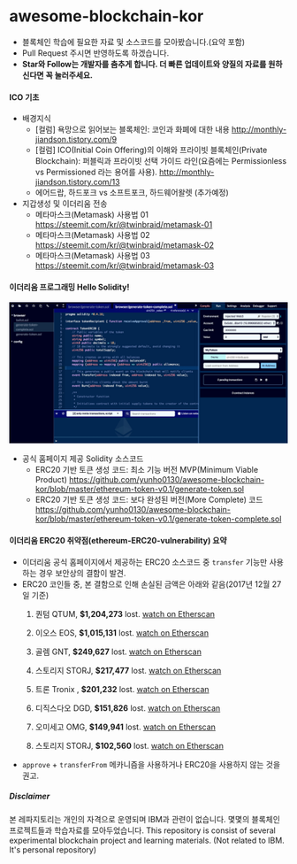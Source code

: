 # awesome-blockchain-kor
- 블록체인 학습에 필요한 자료 및 소스코드를 모아봤습니다.(요약 포함) 
- Pull Request 주시면 반영하도록 하겠습니다.
- **Star와 Follow는 개발자를 춤추게 합니다. 더 빠른 업데이트와 양질의 자료를 원하신다면 꼭 눌러주세요.**

#### ICO 기초 
- 배경지식  
    - [컬럼] 욕망으로 읽어보는 블록체인: 코인과 화폐에 대한 내용 <http://monthly-jiandson.tistory.com/9>  
    - [컬럼] ICO(Initial Coin Offering)의 이해와 프라이빗 블록체인(Private Blockchain): 퍼블릭과 프라이빗 선택 가이드 라인(요즘에는 Permissionless vs Permissioned 라는 용어를 사용). <http://monthly-jiandson.tistory.com/13>
    - 에어드랍, 하드포크 vs 소프트포크, 하드웨어왈렛 (추가예정)
- 지갑생성 및 이더리움 전송
    - 메타마스크(Metamask) 사용법 01 <https://steemit.com/kr/@twinbraid/metamask-01>  
    - 메타마스크(Metamask) 사용법 02 <https://steemit.com/kr/@twinbraid/metamask-02>  
    - 메타마스크(Metamask) 사용법 03 <https://steemit.com/kr/@twinbraid/metamask-03>  
    
#### 이더리움 프로그래밍 Hello Solidity!
![](media/15282674796425.jpg)

- 공식 홈페이지 제공 Solidity 소스코드  
    - ERC20 기반 토큰 생성 코드: 최소 기능 버전 MVP(Minimum Viable Product) <https://github.com/yunho0130/awesome-blockchain-kor/blob/master/ethereum-token-v0.1/generate-token.sol>
    - ERC20 기반 토큰 생성 코드: 보다 완성된 버전(More Complete) 코드 <https://github.com/yunho0130/awesome-blockchain-kor/blob/master/ethereum-token-v0.1/generate-token-complete.sol>

#### 이더리움 ERC20 취약점(ethereum-ERC20-vulnerability) 요약
- 이더리움 공식 홈페이지에서 제공하는 ERC20 소스코드 중 `transfer` 기능만 사용하는 경우 보안상의 결함이 발견. 
- ERC20 코인들 중, 본 결함으로 인해 손실된 금액은 아래와 같음(2017년 12월 27일 기준)
    1. 퀀텀 QTUM, **$1,204,273** lost. [watch on Etherscan](https://etherscan.io/address/0x9a642d6b3368ddc662CA244bAdf32cDA716005BC)

    2. 이오스 EOS, **$1,015,131** lost. [watch on Etherscan](https://etherscan.io/address/0x86fa049857e0209aa7d9e616f7eb3b3b78ecfdb0)

    3. 골렘 GNT, **$249,627** lost. [watch on Etherscan](https://etherscan.io/address/0xa74476443119A942dE498590Fe1f2454d7D4aC0d)

    4. 스토리지 STORJ, **$217,477** lost. [watch on Etherscan](https://etherscan.io/address/0xe41d2489571d322189246dafa5ebde1f4699f498)
    
    5. 트론 Tronix , **$201,232** lost. [watch on Etherscan](https://etherscan.io/address/0xf230b790e05390fc8295f4d3f60332c93bed42e2)
    
    6. 디직스다오 DGD, **$151,826** lost. [watch on Etherscan](https://etherscan.io/address/0xe0b7927c4af23765cb51314a0e0521a9645f0e2a)
    
    7. 오미세고 OMG, **$149,941** lost. [watch on Etherscan](https://etherscan.io/address/0xd26114cd6ee289accf82350c8d8487fedb8a0c07)
    
    8. 스토리지 STORJ, **$102,560** lost. [watch on Etherscan](https://etherscan.io/address/0xb64ef51c888972c908cfacf59b47c1afbc0ab8ac) 
- `approve` + `transferFrom` 메카니즘을 사용하거나 ERC20을 사용하지 않는 것을 권고. 



##### Disclaimer
본 레파지토리는 개인의 자격으로 운영되며 IBM과 관련이 없습니다. 몇몇의 블록체인 프로젝트들과 학습자료를 모아두었습니다. This repository is consist of several experimental blockchain project and learning materials. (Not related to IBM. It's personal repository)  


